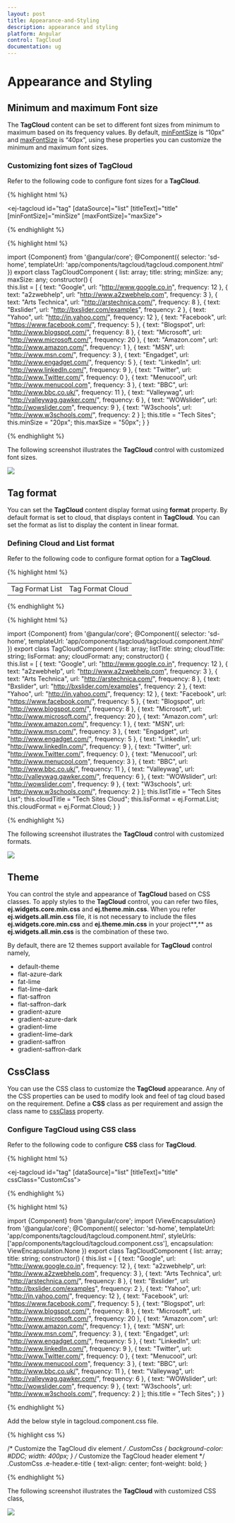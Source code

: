 ```yaml
---
layout: post
title: Appearance-and-Styling
description: appearance and styling
platform: Angular
control: TagCloud
documentation: ug
---
```


# Appearance and Styling

## Minimum and maximum Font size

The **TagCloud** content can be set to different font sizes from minimum to maximum based on its frequency values. By default, [minFontSize](https://help.syncfusion.com/api/js/ejtagcloud#members:minfontsize) is “10px” and [maxFontSize](https://help.syncfusion.com/api/js/ejtagcloud#members:maxfontsize) is “40px”, using these properties you can customize the minimum and maximum font sizes.

### Customizing font sizes of TagCloud

Refer to the following code to configure font sizes for a **TagCloud**.

{% highlight html %}

<ej-tagcloud id="tag" [dataSource]="list" [titleText]="title" [minFontSize]="minSize" [maxFontSize]="maxSize"></ej-tagcloud>

{% endhighlight %}

{% highlight html %}

import {Component} from '@angular/core';
@Component({
    selector: 'sd-home',
    templateUrl: 'app/components/tagcloud/tagcloud.component.html'
    })
export class TagCloudComponent {
    list: array;
    title: string;
    minSize: any;
    maxSize: any;
    constructor() {      
    this.list = [
    { text: "Google", url: "http://www.google.co.in", frequency: 12 },
    { text: "a2zwebhelp", url: "http://www.a2zwebhelp.com", frequency: 3 },
    { text: "Arts Technica", url: "http://arstechnica.com/", frequency: 8 },
    { text: "Bxslider", url: "http://bxslider.com/examples", frequency: 2 },
    { text: "Yahoo", url: "http://in.yahoo.com/", frequency: 12 },
    { text: "Facebook", url: "https://www.facebook.com/", frequency: 5 },
    { text: "Blogspot", url: "http://www.blogspot.com/", frequency: 8 },
    { text: "Microsoft", url: "http://www.microsoft.com/", frequency: 20 },
    { text: "Amazon.com", url: "http://www.amazon.com/", frequency: 1 },
    { text: "MSN", url: "http://www.msn.com/", frequency: 3 },
    { text: "Engadget", url: "http://www.engadget.com/", frequency: 5 },
    { text: "LinkedIn", url: "http://www.linkedIn.com/", frequency: 9 },
    { text: "Twitter", url: "http://www.Twitter.com/", frequency: 0 },
    { text: "Menucool", url: "http://www.menucool.com", frequency: 3 },
    { text: "BBC", url: "http://www.bbc.co.uk/", frequency: 11 },
    { text: "Valleywag", url: "http://valleywag.gawker.com/", frequency: 6 },
    { text: "WOWslider", url: "http://wowslider.com", frequency: 9 },
    { text: "W3schools", url: "http://www.w3schools.com/", frequency: 2 }
    ];
    this.title = "Tech Sites";
    this.minSize = "20px";
    this.maxSize = "50px";
    }
}

{% endhighlight %}

The following screenshot illustrates the **TagCloud** control with customized font sizes.

![](Appearance-and-Styling_images/Appearance-and-Styling_img1.png) 


## Tag format

You can set the **TagCloud** content display format using **format** property. By default format is set to cloud, that displays content in **TagCloud**. You can set the format as list to display the content in linear format.

### Defining Cloud and List format

Refer to the following code to configure format option for a **TagCloud**.

{% highlight html %}

<table>
<tr>
<td>
<span>Tag Format List</span><br/>
<ej-tagcloud id="tag" [dataSource]="list" [titleText]="listTitle" [format]="lisFormat"></ej-tagcloud>
</td>
<td>
<span>Tag Format Cloud</span><br/>
<ej-tagcloud id="tag" [dataSource]="list" [titleText]="cloudTitle" [format]="cloudFormat"></ej-tagcloud>
</td>
</tr>
</table>
{% endhighlight %}

{% highlight html %}

import {Component} from '@angular/core';
@Component({
    selector: 'sd-home',
    templateUrl: 'app/components/tagcloud/tagcloud.component.html'
    })
export class TagCloudComponent {
    list: array;
    listTitle: string;
    cloudTitle: string;
    lisFormat: any;
    cloudFormat: any;
    constructor() {      
    this.list = [
    { text: "Google", url: "http://www.google.co.in", frequency: 12 },
    { text: "a2zwebhelp", url: "http://www.a2zwebhelp.com", frequency: 3 },
    { text: "Arts Technica", url: "http://arstechnica.com/", frequency: 8 },
    { text: "Bxslider", url: "http://bxslider.com/examples", frequency: 2 },
    { text: "Yahoo", url: "http://in.yahoo.com/", frequency: 12 },
    { text: "Facebook", url: "https://www.facebook.com/", frequency: 5 },
    { text: "Blogspot", url: "http://www.blogspot.com/", frequency: 8 },
    { text: "Microsoft", url: "http://www.microsoft.com/", frequency: 20 },
    { text: "Amazon.com", url: "http://www.amazon.com/", frequency: 1 },
    { text: "MSN", url: "http://www.msn.com/", frequency: 3 },
    { text: "Engadget", url: "http://www.engadget.com/", frequency: 5 },
    { text: "LinkedIn", url: "http://www.linkedIn.com/", frequency: 9 },
    { text: "Twitter", url: "http://www.Twitter.com/", frequency: 0 },
    { text: "Menucool", url: "http://www.menucool.com", frequency: 3 },
    { text: "BBC", url: "http://www.bbc.co.uk/", frequency: 11 },
    { text: "Valleywag", url: "http://valleywag.gawker.com/", frequency: 6 },
    { text: "WOWslider", url: "http://wowslider.com", frequency: 9 },
    { text: "W3schools", url: "http://www.w3schools.com/", frequency: 2 }
    ];
    this.listTitle = "Tech Sites List";
    this.cloudTitle = "Tech Sites Cloud";
    this.lisFormat = ej.Format.List;
    this.cloudFormat = ej.Format.Cloud;
    }
}

{% endhighlight %}

The following screenshot illustrates the **TagCloud** control with customized formats.

![](Appearance-and-Styling_images/Appearance-and-Styling_img2.png) 


## Theme

You can control the style and appearance of **TagCloud** based on CSS classes. To apply styles to the **TagCloud** control, you can refer two files, **ej.widgets.core.min.css** and **ej.theme.min.css**. When you refer **ej.widgets.all.min.css** file, it is not necessary to include the files **ej.widgets.core.min.css** and **ej.theme.min.css** in your project**,** as **ej.widgets.all.min.css** is the combination of these two. 

By default, there are 12 themes support available for **TagCloud** control namely,

* default-theme
* flat-azure-dark
* fat-lime
* flat-lime-dark
* flat-saffron
* flat-saffron-dark
* gradient-azure
* gradient-azure-dark
* gradient-lime
* gradient-lime-dark
* gradient-saffron
* gradient-saffron-dark

## CssClass

You can use the CSS class to customize the **TagCloud** appearance. Any of the CSS properties can be used to modify look and feel of tag cloud based on the requirement. Define a **CSS** class as per requirement and assign the class name to [cssClass](https://help.syncfusion.com/api/js/ejtagcloud#members:cssclass) property.

### Configure TagCloud using CSS class

Refer to the following code to configure **CSS** class for **TagCloud**.

{% highlight html %}

<ej-tagcloud id="tag" [dataSource]="list" [titleText]="title" cssClass="CustomCss"></ej-tagcloud>

{% endhighlight %}

{% highlight html %}

import {Component} from '@angular/core';
import {ViewEncapsulation} from '@angular/core'; 
@Component({
    selector: 'sd-home',
    templateUrl: 'app/components/tagcloud/tagcloud.component.html',
    styleUrls: ['app/components/tagcloud/tagcloud.component.css'],
    encapsulation: ViewEncapsulation.None
    })
export class TagCloudComponent {
    list: array;
    title: string;
    constructor() {
    this.list = [
    { text: "Google", url: "http://www.google.co.in", frequency: 12 },
    { text: "a2zwebhelp", url: "http://www.a2zwebhelp.com", frequency: 3 },
    { text: "Arts Technica", url: "http://arstechnica.com/", frequency: 8 },
    { text: "Bxslider", url: "http://bxslider.com/examples", frequency: 2 },
    { text: "Yahoo", url: "http://in.yahoo.com/", frequency: 12 },
    { text: "Facebook", url: "https://www.facebook.com/", frequency: 5 },
    { text: "Blogspot", url: "http://www.blogspot.com/", frequency: 8 },
    { text: "Microsoft", url: "http://www.microsoft.com/", frequency: 20 },
    { text: "Amazon.com", url: "http://www.amazon.com/", frequency: 1 },
    { text: "MSN", url: "http://www.msn.com/", frequency: 3 },
    { text: "Engadget", url: "http://www.engadget.com/", frequency: 5 },
    { text: "LinkedIn", url: "http://www.linkedIn.com/", frequency: 9 },
    { text: "Twitter", url: "http://www.Twitter.com/", frequency: 0 },
    { text: "Menucool", url: "http://www.menucool.com", frequency: 3 },
    { text: "BBC", url: "http://www.bbc.co.uk/", frequency: 11 },
    { text: "Valleywag", url: "http://valleywag.gawker.com/", frequency: 6 },
    { text: "WOWslider", url: "http://wowslider.com", frequency: 9 },
    { text: "W3schools", url: "http://www.w3schools.com/", frequency: 2 }
    ];
    this.title = "Tech Sites";
    }
}

{% endhighlight %}

Add the below style in tagcloud.component.css file.

{% highlight css %}

/* Customize the TagCloud div element */
.CustomCss
{
    background-color: #DDC;
    width: 400px;
}
/* Customize the TagCloud header element */        
.CustomCss .e-header.e-title {
    text-align: center;
    font-weight: bold;
}

{% endhighlight %}

The following screenshot illustrates the **TagCloud** with customized CSS class,

![](Appearance-and-Styling_images/Appearance-and-Styling_img3.png)